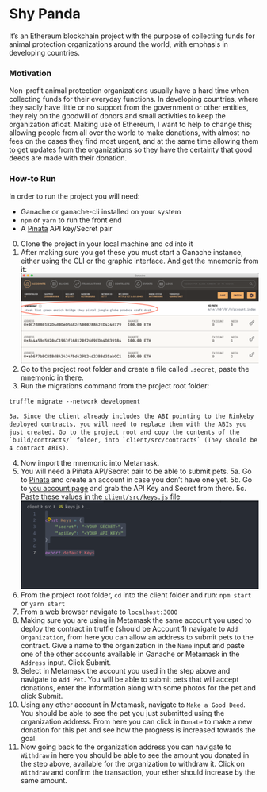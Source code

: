 # Shy Panda
It’s an Ethereum blockchain project with the purpose of collecting funds for animal protection organizations around the world, with emphasis in developing countries.

### Motivation
Non-profit animal protection organizations usually have a hard time when collecting funds for their everyday functions. In developing countries, where they sadly have little or no support from the government or other entities, they rely on the goodwill of donors and small activities to keep the organization afloat. Making use of Ethereum, I want to help to change this; allowing people from all over the world to make donations, with almost no fees on the cases they find most urgent, and at the same time allowing them to get updates from the organizations so they have the certainty that good deeds are made with their donation.

### How-to Run
In order to run the project you will need:
- Ganache or ganache-cli installed on your system
- `npm` or `yarn` to run the front end
- A [Pinata](https://pinata.cloud/signup) API key/Secret pair
0. Clone the project in your local machine and cd into it
1. After making sure you got these you must start a Ganache instance, either using the CLI or the graphic interface. And get the mnemonic from it:
![](ganache.png)
2. Go to the project root folder and create a file called `.secret`, paste the mnemonic in there.
3. Run the migrations command from the project root folder:
```
truffle migrate --network development
```
    3a. Since the client already includes the ABI pointing to the Rinkeby deployed contracts, you will need to replace them with the ABIs you just created. Go to the project root and copy the contents of the `build/contracts/` folder, into `client/src/contracts` (They should be 4 contract ABIs).
4. Now import the mnemonic into Metamask.
5. You will need a Piñata API/Secret pair to be able to submit pets.
    5a. Go to [Pinata](https://pinata.cloud/signup) and create an account in case you don’t have one yet.
    5b. Go to [you account page](https://pinata.cloud/account) and grab the API Key and Secret from there.
	5c. Paste these values in the `client/src/keys.js` file 
    ![](keys.png)
6. From the project root folder, `cd` into the client folder and run:
`npm start` or `yarn start`
7. From a web browser navigate to `localhost:3000`
8. Making sure you are using in Metamask the same account you used to deploy the contract in truffle (should be Account 1) navigate to `Add Organization`, from here you can allow an address to submit pets to the contract. Give a name to the organization in the `Name` input and paste one of the other accounts available in Ganache or Metamask in the `Address` input. Click Submit.
9. Select in Metamask the account you used in the step above and navigate to `Add Pet`. You will be able to submit pets that will accept donations, enter the information along with some photos for the pet and click Submit.
10. Using any other account in Metamask, navigate to `Make a Good Deed`. You should be able to see the pet you just submitted using the organization address. From here you can click in `Donate` to make a new donation for this pet and see how the progress is increased towards the goal.
11. Now going back to the organization address you can navigate to `Withdraw` in here you should be able to see the amount you donated in the step above, available for the organization to withdraw it. Click on `Withdraw` and confirm the transaction, your ether should increase by the same amount.